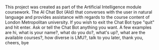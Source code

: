 This project was created as part of the Artificial Intelligence module coursework. The AI Chat Bot (AId) that converses with the user in natural language and provides assistance with regards to the course content of London Metropolitan university.
If you wish to exit the Chat Bot type "quit" and hit enter.
Ask or tell the Chat Bot anything you want. A few examples are 
hi,
what is your name?,
what do you do?,
what's up?,
what are the available courses?,
how diverse is LMU?,
talk to you later,
thank you,
cheers,
bye
